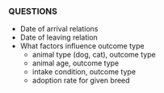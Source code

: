 ### QUESTIONS

- Date of arrival relations
- Date of leaving relation
- What factors influence outcome type 
  - animal type (dog, cat), outcome type
  - animal age, outcome type 
  - intake condition, outcome type
  - adoption rate for given breed

